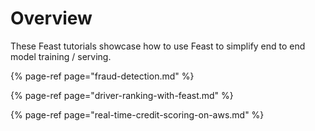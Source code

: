 # Overview

These Feast tutorials showcase how to use Feast to simplify end to end model training / serving.

{% page-ref page="fraud-detection.md" %}

{% page-ref page="driver-ranking-with-feast.md" %}

{% page-ref page="real-time-credit-scoring-on-aws.md" %}

